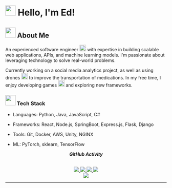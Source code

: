 
<!-- <h1 align="center">Hi,  I'm  Edward Lampoh</h1>
<h3 align="center">Software Engineering | Bioinformatics | Deep Learning</h3>
<p align="center">
<a href="https://twitter.com/edie_I_AM/" target="blank"><img align="center" src="http://farm6.static.flickr.com/5136/5421259125_ea06d67675_o.png" alt="edward lampoh" height="30" width="40" /></a>
 <a href = "mailto: dredielam@gmail.com"><img align="center" src="https://seeklogo.com/images/G/gmail-new-2020-logo-32DBE11BB4-seeklogo.com.png" height="30" width="40" /></a> -->
<!-- <p align="center">
<a href="https://github.com/edielam">
    <img src="https://readme-typing-svg.demolab.com?font=Georgia&size=18&duration=2500&pause=100&multiline=true&width=500&height=80&lines=Edward+Lampoh;Software+Engineering+%7C+AI+%7C+Data Science;Startups" alt="Typing SVG" />
</a>
</p>
<p align="center">
  <em>
    A Software Engineer with 3 years experience in web application development. Passionate about solving challenging problems with code and building products that make the world a better place. An AI enthusiast with significant practical exposure to various deep learning architectures.
  </em> 
</p> -->
# <img src="https://github.githubassets.com/images/icons/emoji/unicode/1f44b.png" width="32" height="32" /> Hello, I'm Ed! 

## <img src="https://github.githubassets.com/images/icons/emoji/unicode/1f4bb.png" width="32" height="32" /> About Me

An experienced software engineer <img src="https://github.githubassets.com/images/icons/emoji/unicode/1f4bb.png" width="20" height="20" /> with expertise in building scalable web applications, APIs, and machine learning models. I'm passionate about leveraging technology to solve real-world problems.

Currently working on a social media analytics project, as well as using drones <img src="https://github.githubassets.com/images/icons/emoji/unicode/1f6f8.png" width="20" height="20" /> to improve the transportation of medications. In my free time, I enjoy developing games <img src="https://github.githubassets.com/images/icons/emoji/unicode/1f3ae.png" width="20" height="20" /> and exploring new frameworks.

### <img src="https://github.githubassets.com/images/icons/emoji/unicode/1f527.png" width="32" height="32" /> Tech Stack

- Languages: Python, Java, JavaScript, C#

- Frameworks: React, Node.js, SpringBoot, Express.js, Flask, Django

- Tools: Git, Docker, AWS, Unity, NGINX

- ML: PyTorch, sklearn, TensorFlow

<p align="center"><i><b>GitHub Activity</b></i></p>
 
<p align="center">
<!-- <a href="https://github.com/edielam">
    <img src="https://readme-typing-svg.demolab.com?font=Georgia&size=18&duration=2000&pause=100&multiline=true&width=500&height=80&lines=Edward+Lampoh;Software+Engineer+%7C+Mphil+Student+%7C+Bioinformatics;AI" alt="Typing SVG" />
</a> -->
<br/>

<a href="https://elam.netlify.app">
    <img src="https://img.shields.io/badge/Website-elam.netlify-red?style=flat-square">
</a>  
<a href="https://elam.netlify.app/assets/Resume0823.pdf">
    <img src="https://img.shields.io/badge/PDF-CV-red?style=flat-square&logo=adobe">
</a>  
<a href="https://www.linkedin.com/in/edward-lampoh-a91338b0">
    <img src="https://img.shields.io/badge/-Linkedin-blue?style=flat-square&logo=linkedin">
</a>
<a href="mailto:dredielam@gmail.com">
    <img src="https://img.shields.io/badge/-Email-red?style=flat-square&logo=gmail&logoColor=white">
</a>


<br/> 


<a href="https://github.com/edielam">
    <img src="https://github-stats-alpha.vercel.app/api?username=edielam&cc=22272e&tc=37BCF6&ic=fff&bc=0000">
</a>
<hr>
<br/> 

<!--## <img src="https://github.githubassets.com/images/icons/emoji/unicode/1f4cc.png" width="32" height="32" /> Pinned Repositories

<a href="https://github.com/edielam/Drone-Dispatcher-App">
  <img align="center" src="https://github-readme-stats.vercel.app/api/pin/?username=edielam&repo=Drone-Dispatcher-App" />
</a>

<a href="https://github.com/edielam/Social-Metric-Tracker">
  <img align="center" src="https://github-readme-stats.vercel.app/api/pin/?username=edielam&repo=Social-Metric-Tracker" /> 
</a>

<!--* 💡 Open to collaborating on projects and innovative ideas.

<!--* 💻 Currently building 2D and 3D games with Unity.

* ⚙️ Looking forward to building software systems for speeding infrastructural development in Africa -->

</p>


